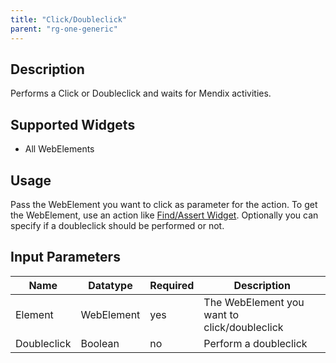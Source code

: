```yaml
---
title: "Click/Doubleclick"
parent: "rg-one-generic"
---
```


## Description

Performs a Click or Doubleclick and waits for Mendix activities.

## Supported Widgets

 + All WebElements

## Usage

Pass the WebElement you want to click as parameter for the action. To get the WebElement, use an action like [Find/Assert Widget](rg-one-findassert-widget).
Optionally you can specify if a doubleclick should be performed or not.

## Input Parameters

Name | Datatype | Required | Description
--- | --- | --- | ---
Element | WebElement | yes | The WebElement you want to click/doubleclick
Doubleclick | Boolean |no | Perform a doubleclick

